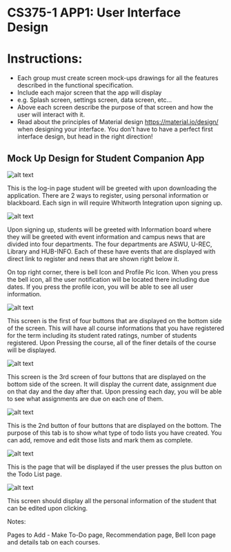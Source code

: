 CS375-1 APP1: User Interface Design
====================================

# Instructions:
* Each group must create screen mock-ups drawings for all the features described in the functional specification.
* Include each major screen that the app will display
* e.g. Splash screen, settings screen, data screen, etc...
* Above each screen describe the purpose of that screen and how the user will interact with it.
* Read about the principles of Material design https://material.io/design/ when designing your interface. You don't have to have a perfect first interface design, but head in the right direction!

## Mock Up Design for Student Companion App

![alt text](Login.PNG)

This is the log-in page student will be greeted with upon downloading the application. There are 2 ways to register, using personal information or blackboard. Each sign in will require Whitworth Integration upon signing up. 

![alt text](Feed.PNG)

Upon signing up, students will be greeted with Information board where they will be greeted with event information and campus news that are divided into four departments. The four departments are ASWU, U-REC, Library and HUB-INFO. Each of these have events that are displayed with direct link to register and news that are shown right below it.

On top right corner, there is bell Icon and Profile Pic Icon. When you press the bell icon, all the user notification will be located there including due dates. If you press the profile icon, you will be able to see all user information.

![alt text](Courses.PNG)

This screen is the first of four buttons that are displayed on the bottom side of the screen. This will have all course informations that you have registered for the term including its student rated ratings, number of students registered. Upon Pressing the course, all of the finer details of the course will be displayed.

![alt text](Calendar.PNG)

This screen is the 3rd screen of four buttons that are displayed on the bottom side of the screen. It will display the current date, assignment due on that day and the day after that. Upon pressing each day, you will be able to see what assignments are due on each one of them.

![alt text](Todo.PNG)

This is the 2nd button of four buttons that are displayed on the bottom. The purpose of this tab is to show what type of todo lists you have created. You can add, remove and edit those lists and mark them as complete.

![alt text](Todo1.PNG)

This is the page that will be displayed if the user presses the plus button on the Todo List page.

![alt text](<My Account.PNG>)

This screen should display all the personal information of the student that can be edited upon clicking.

Notes: 

Pages to Add - Make To-Do page, Recommendation page, Bell Icon page and details tab on each courses.